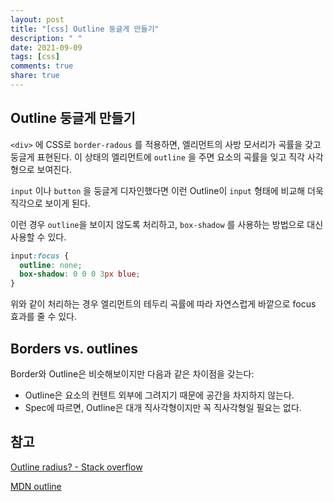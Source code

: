```yaml
---
layout: post
title: "[css] Outline 둥글게 만들기"
description: " "
date: 2021-09-09
tags: [css]
comments: true
share: true
---
```


## Outline 둥글게 만들기

`<div>` 에 CSS로 `border-radous` 를 적용하면, 엘리먼트의 사방 모서리가 곡률을 갖고 둥글게 표현된다. 이 상태의 엘리먼트에 `outline` 을 주면 요소의 곡률을 잊고 직각 사각형으로 보여진다.

`input` 이나 `button` 을 둥글게 디자인했다면 이런 Outline이 `input` 형태에 비교해 더욱 직각으로 보이게 된다. 

이런 경우 `outline`을 보이지 않도록 처리하고, `box-shadow` 를 사용하는 방법으로 대신 사용할 수 있다.

```css
input:focus {
  outline: none;
  box-shadow: 0 0 0 3px blue;
}
```

위와 같이 처리하는 경우 엘리먼트의 테두리 곡률에 따라 자연스럽게 바깥으로 focus 효과를 줄 수 있다.

## Borders vs. outlines

Border와 Outline은 비슷해보이지만 다음과 같은 차이점을 갖는다:

* Outline은 요소의 컨텐트 외부에 그려지기 때문에 공간을 차지하지 않는다.
* Spec에 따르면, Outline은 대개 직사각형이지만 꼭 직사각형일 필요는 없다.

## 참고

[Outline radius? - Stack overflow](https://stackoverflow.com/questions/5394116/outline-radius)

[MDN outline](https://developer.mozilla.org/ko/docs/Web/CSS/outline)

